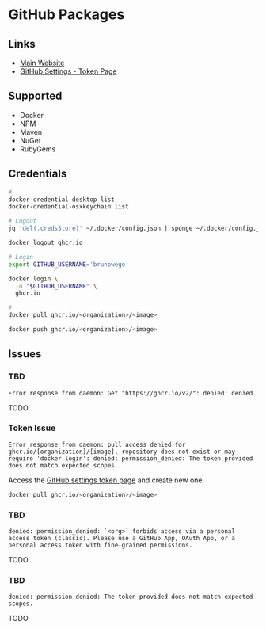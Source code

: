 # GitHub Packages

<!--
https://github.com/github/roadmap/issues/93
-->

## Links

- [Main Website](https://github.com/features/packages)
- [GitHub Settings - Token Page](https://github.com/settings/tokens)

## Supported

- Docker
- NPM
- Maven
- NuGet
- RubyGems

## Credentials

```sh
#
docker-credential-desktop list
docker-credential-osxkeychain list

# Logout
jq 'del(.credsStore)' ~/.docker/config.json | sponge ~/.docker/config.json

docker logout ghcr.io

# Login
export GITHUB_USERNAME='brunowego'

docker login \
  -u "$GITHUB_USERNAME" \
  ghcr.io

#
docker pull ghcr.io/<organization>/<image>

docker push ghcr.io/<organization>/<image>
```

<!-- ```sh
echo -n '<username>:<password>' | base64

jq '.auths["ghcr.io"].auth'

jq
{
  "auths": {
    "ghcr.io": {
      "auth": ""
    }
  }
}
``` -->

<!--
docker \
  --config ./ \
  login \
    -u "brunowego" \
    ghcr.io
-->

## Issues

### TBD

```log
Error response from daemon: Get "https://ghcr.io/v2/": denied: denied
```

<!--
https://docs.github.com/en/actions/security-guides/automatic-token-authentication#permissions-for-the-github_token
-->

TODO

### Token Issue

```log
Error response from daemon: pull access denied for ghcr.io/[organization]/[image], repository does not exist or may require 'docker login': denied: permission_denied: The token provided does not match expected scopes.
```

Access the [GitHub settings token page](https://github.com/settings/tokens) and create new one.

```sh
docker pull ghcr.io/<organization>/<image>
```

### TBD

```log
denied: permission_denied: `<org>` forbids access via a personal access token (classic). Please use a GitHub App, OAuth App, or a personal access token with fine-grained permissions.
```

TODO

### TBD

```log
denied: permission_denied: The token provided does not match expected scopes.
```

TODO
